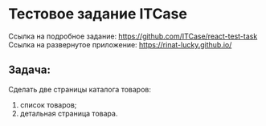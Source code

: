 # Тестовое задание ITCase

Ссылка на подробное задание: https://github.com/ITCase/react-test-task
Cсылка на развернутое приложение: https://rinat-lucky.github.io/

## Задача:

Сделать две страницы каталога товаров:

1. список товаров;
2. детальная страница товара.